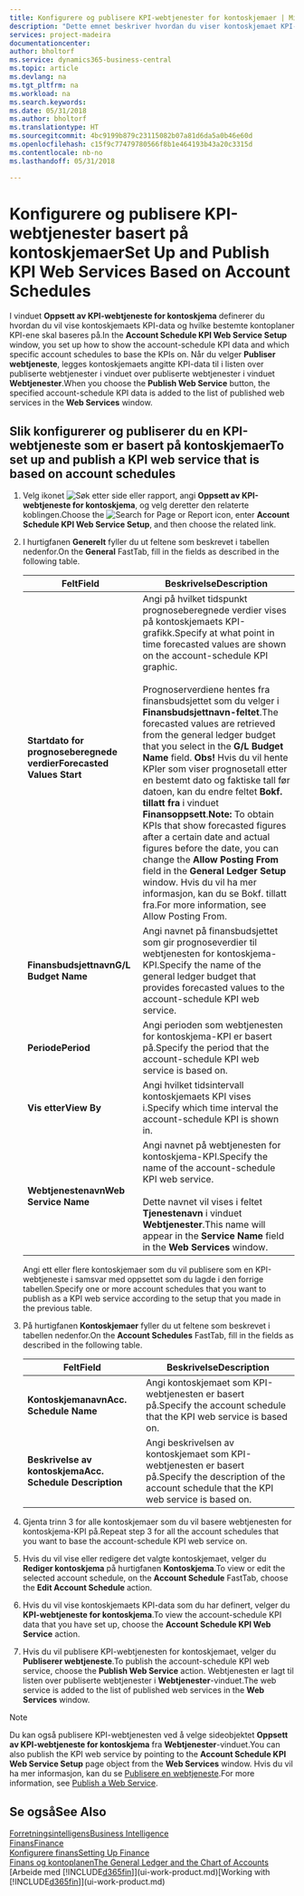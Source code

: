 ```yaml
---
title: Konfigurere og publisere KPI-webtjenester for kontoskjemaer | Microsoft-dokumentasjon
description: "Dette emnet beskriver hvordan du viser kontoskjemaet KPI-data som er basert på bestemte kontoskjemaer."
services: project-madeira
documentationcenter: 
author: bholtorf
ms.service: dynamics365-business-central
ms.topic: article
ms.devlang: na
ms.tgt_pltfrm: na
ms.workload: na
ms.search.keywords: 
ms.date: 05/31/2018
ms.author: bholtorf
ms.translationtype: HT
ms.sourcegitcommit: 4bc9199b879c23115082b07a81d6da5a0b46e60d
ms.openlocfilehash: c15f9c77479780566f8b1e464193b43a20c3315d
ms.contentlocale: nb-no
ms.lasthandoff: 05/31/2018

---
```

# <a name="set-up-and-publish-kpi-web-services-based-on-account-schedules"></a><span data-ttu-id="a1da6-103">Konfigurere og publisere KPI-webtjenester basert på kontoskjemaer</span><span class="sxs-lookup"><span data-stu-id="a1da6-103">Set Up and Publish KPI Web Services Based on Account Schedules</span></span>
<span data-ttu-id="a1da6-104">I vinduet **Oppsett av KPI-webtjeneste for kontoskjema** definerer du hvordan du vil vise kontoskjemaets KPI-data og hvilke bestemte kontoplaner KPI-ene skal baseres på.</span><span class="sxs-lookup"><span data-stu-id="a1da6-104">In the **Account Schedule KPI Web Service Setup** window, you set up how to show the account-schedule KPI data and which specific account schedules to base the KPIs on.</span></span> <span data-ttu-id="a1da6-105">Når du velger **Publiser webtjeneste**, legges kontoskjemaets angitte KPI-data til i listen over publiserte webtjenester i vinduet over publiserte webtjenester i vinduet **Webtjenester**.</span><span class="sxs-lookup"><span data-stu-id="a1da6-105">When you choose the **Publish Web Service** button, the specified account-schedule KPI data is added to the list of published web services in the **Web Services** window.</span></span>  

## <a name="to-set-up-and-publish-a-kpi-web-service-that-is-based-on-account-schedules"></a><span data-ttu-id="a1da6-106">Slik konfigurerer og publiserer du en KPI-webtjeneste som er basert på kontoskjemaer</span><span class="sxs-lookup"><span data-stu-id="a1da6-106">To set up and publish a KPI web service that is based on account schedules</span></span>  
1.  <span data-ttu-id="a1da6-107">Velg ikonet ![Søk etter side eller rapport](media/ui-search/search_small.png "Søk etter side eller rapport"), angi **Oppsett av KPI-webtjeneste for kontoskjema**, og velg deretter den relaterte koblingen.</span><span class="sxs-lookup"><span data-stu-id="a1da6-107">Choose the ![Search for Page or Report](media/ui-search/search_small.png "Search for Page or Report icon") icon, enter **Account Schedule KPI Web Service Setup**, and then choose the related link.</span></span>  
2.  <span data-ttu-id="a1da6-108">I hurtigfanen **Generelt** fyller du ut feltene som beskrevet i tabellen nedenfor.</span><span class="sxs-lookup"><span data-stu-id="a1da6-108">On the **General** FastTab, fill in the fields as described in the following table.</span></span>  

    |<span data-ttu-id="a1da6-109">Felt</span><span class="sxs-lookup"><span data-stu-id="a1da6-109">Field</span></span>|<span data-ttu-id="a1da6-110">Beskrivelse</span><span class="sxs-lookup"><span data-stu-id="a1da6-110">Description</span></span>|  
    |---------------------------------|---------------------------------------|  
    |<span data-ttu-id="a1da6-111">**Startdato for prognoseberegnede verdier**</span><span class="sxs-lookup"><span data-stu-id="a1da6-111">**Forecasted Values Start**</span></span>|<span data-ttu-id="a1da6-112">Angi på hvilket tidspunkt prognoseberegnede verdier vises på kontoskjemaets KPI-grafikk.</span><span class="sxs-lookup"><span data-stu-id="a1da6-112">Specify at what point in time forecasted values are shown on the account-schedule KPI graphic.</span></span><br /><br /> <span data-ttu-id="a1da6-113">Prognoserverdiene hentes fra finansbudsjettet som du velger i **Finansbudsjettnavn-feltet**.</span><span class="sxs-lookup"><span data-stu-id="a1da6-113">The forecasted values are retrieved from the general ledger budget that you select in the **G/L Budget Name** field.</span></span> <span data-ttu-id="a1da6-114">**Obs!** Hvis du vil hente KPIer som viser prognosetall etter en bestemt dato og faktiske tall før datoen, kan du endre feltet **Bokf. tillatt fra** i vinduet **Finansoppsett**.</span><span class="sxs-lookup"><span data-stu-id="a1da6-114">**Note:**  To obtain KPIs that show forecasted figures after a certain date and actual figures before the date, you can change the **Allow Posting From** field in the **General Ledger Setup** window.</span></span> <span data-ttu-id="a1da6-115">Hvis du vil ha mer informasjon, kan du se Bokf. tillatt fra.</span><span class="sxs-lookup"><span data-stu-id="a1da6-115">For more information, see Allow Posting From.</span></span>|  
    |<span data-ttu-id="a1da6-116">**Finansbudsjettnavn**</span><span class="sxs-lookup"><span data-stu-id="a1da6-116">**G/L Budget Name**</span></span>|<span data-ttu-id="a1da6-117">Angi navnet på finansbudsjettet som gir prognoseverdier til webtjenesten for kontoskjema-KPI.</span><span class="sxs-lookup"><span data-stu-id="a1da6-117">Specify the name of the general ledger budget that provides forecasted values to the account-schedule KPI web service.</span></span>|  
    |<span data-ttu-id="a1da6-118">**Periode**</span><span class="sxs-lookup"><span data-stu-id="a1da6-118">**Period**</span></span>|<span data-ttu-id="a1da6-119">Angi perioden som webtjenesten for kontoskjema-KPI er basert på.</span><span class="sxs-lookup"><span data-stu-id="a1da6-119">Specify the period that the account-schedule KPI web service is based on.</span></span>|  
    |<span data-ttu-id="a1da6-120">**Vis etter**</span><span class="sxs-lookup"><span data-stu-id="a1da6-120">**View By**</span></span>|<span data-ttu-id="a1da6-121">Angi hvilket tidsintervall kontoskjemaets KPI vises i.</span><span class="sxs-lookup"><span data-stu-id="a1da6-121">Specify which time interval the account-schedule KPI is shown in.</span></span>|  
    |<span data-ttu-id="a1da6-122">**Webtjenestenavn**</span><span class="sxs-lookup"><span data-stu-id="a1da6-122">**Web Service Name**</span></span>|<span data-ttu-id="a1da6-123">Angi navnet på webtjenesten for kontoskjema-KPI.</span><span class="sxs-lookup"><span data-stu-id="a1da6-123">Specify the name of the account-schedule KPI web service.</span></span><br /><br /> <span data-ttu-id="a1da6-124">Dette navnet vil vises i feltet **Tjenestenavn** i vinduet **Webtjenester**.</span><span class="sxs-lookup"><span data-stu-id="a1da6-124">This name will appear in the **Service Name** field in the **Web Services** window.</span></span>|  

    <span data-ttu-id="a1da6-125">Angi ett eller flere kontoskjemaer som du vil publisere som en KPI-webtjeneste i samsvar med oppsettet som du lagde i den forrige tabellen.</span><span class="sxs-lookup"><span data-stu-id="a1da6-125">Specify one or more account schedules that you want to publish as a KPI web service according to the setup that you made in the previous table.</span></span>  

3.  <span data-ttu-id="a1da6-126">På hurtigfanen **Kontoskjemaer** fyller du ut feltene som beskrevet i tabellen nedenfor.</span><span class="sxs-lookup"><span data-stu-id="a1da6-126">On the **Account Schedules** FastTab, fill in the fields as described in the following table.</span></span>  

    |<span data-ttu-id="a1da6-127">Felt</span><span class="sxs-lookup"><span data-stu-id="a1da6-127">Field</span></span>|<span data-ttu-id="a1da6-128">Beskrivelse</span><span class="sxs-lookup"><span data-stu-id="a1da6-128">Description</span></span>|  
    |---------------------------------|---------------------------------------|  
    |<span data-ttu-id="a1da6-129">**Kontoskjemanavn**</span><span class="sxs-lookup"><span data-stu-id="a1da6-129">**Acc. Schedule Name**</span></span>|<span data-ttu-id="a1da6-130">Angi kontoskjemaet som KPI-webtjenesten er basert på.</span><span class="sxs-lookup"><span data-stu-id="a1da6-130">Specify the account schedule that the KPI web service is based on.</span></span>|  
    |<span data-ttu-id="a1da6-131">**Beskrivelse av kontoskjema**</span><span class="sxs-lookup"><span data-stu-id="a1da6-131">**Acc. Schedule Description**</span></span>|<span data-ttu-id="a1da6-132">Angi beskrivelsen av kontoskjemaet som KPI-webtjenesten er basert på.</span><span class="sxs-lookup"><span data-stu-id="a1da6-132">Specify the description of the account schedule that the KPI web service is based on.</span></span>|  

4.  <span data-ttu-id="a1da6-133">Gjenta trinn 3 for alle kontoskjemaer som du vil basere webtjenesten for kontoskjema-KPI på.</span><span class="sxs-lookup"><span data-stu-id="a1da6-133">Repeat step 3 for all the account schedules that you want to base the account-schedule KPI web service on.</span></span>  
5.  <span data-ttu-id="a1da6-134">Hvis du vil vise eller redigere det valgte kontoskjemaet, velger du **Rediger kontoskjema** på hurtigfanen **Kontoskjema**.</span><span class="sxs-lookup"><span data-stu-id="a1da6-134">To view or edit the selected account schedule, on the **Account Schedule** FastTab, choose the **Edit Account Schedule** action.</span></span>  
6.  <span data-ttu-id="a1da6-135">Hvis du vil vise kontoskjemaets KPI-data som du har definert, velger du **KPI-webtjeneste for kontoskjema**.</span><span class="sxs-lookup"><span data-stu-id="a1da6-135">To view the account-schedule KPI data that you have set up, choose the **Account Schedule KPI Web Service** action.</span></span>  
7.  <span data-ttu-id="a1da6-136">Hvis du vil publisere KPI-webtjenesten for kontoskjemaet, velger du **Publiserer webtjeneste**.</span><span class="sxs-lookup"><span data-stu-id="a1da6-136">To publish the account-schedule KPI web service, choose the **Publish Web Service** action.</span></span> <span data-ttu-id="a1da6-137">Webtjenesten er lagt til listen over publiserte webtjenester i **Webtjenester**-vinduet.</span><span class="sxs-lookup"><span data-stu-id="a1da6-137">The web service is added to the list of published web services in the **Web Services** window.</span></span>  

> [!NOTE]  
>  <span data-ttu-id="a1da6-138">Du kan også publisere KPI-webtjenesten ved å velge sideobjektet **Oppsett av KPI-webtjeneste for kontoskjema** fra **Webtjenester**-vinduet.</span><span class="sxs-lookup"><span data-stu-id="a1da6-138">You can also publish the KPI web service by pointing to the **Account Schedule KPI Web Service Setup** page object from the **Web Services** window.</span></span> <span data-ttu-id="a1da6-139">Hvis du vil ha mer informasjon, kan du se [Publisere en webtjeneste](across-how-publish-web-service.md).</span><span class="sxs-lookup"><span data-stu-id="a1da6-139">For more information, see [Publish a Web Service](across-how-publish-web-service.md).</span></span>  

## <a name="see-also"></a><span data-ttu-id="a1da6-140">Se også</span><span class="sxs-lookup"><span data-stu-id="a1da6-140">See Also</span></span>  
[<span data-ttu-id="a1da6-141">Forretningsintelligens</span><span class="sxs-lookup"><span data-stu-id="a1da6-141">Business Intelligence</span></span>](bi.md)  
[<span data-ttu-id="a1da6-142">Finans</span><span class="sxs-lookup"><span data-stu-id="a1da6-142">Finance</span></span>](finance.md)  
[<span data-ttu-id="a1da6-143">Konfigurere finans</span><span class="sxs-lookup"><span data-stu-id="a1da6-143">Setting Up Finance</span></span>](finance-setup-finance.md)  
[<span data-ttu-id="a1da6-144">Finans og kontoplanen</span><span class="sxs-lookup"><span data-stu-id="a1da6-144">The General Ledger and the Chart of Accounts</span></span>](finance-general-ledger.md)  
<span data-ttu-id="a1da6-145">[Arbeide med [!INCLUDE[d365fin](includes/d365fin_md.md)]](ui-work-product.md)</span><span class="sxs-lookup"><span data-stu-id="a1da6-145">[Working with [!INCLUDE[d365fin](includes/d365fin_md.md)]](ui-work-product.md)</span></span>


